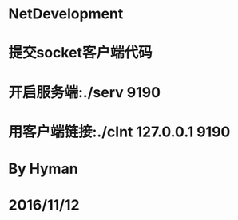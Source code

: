 # NetDevelopment
# 提交socket客户端代码
# 开启服务端:./serv 9190
# 用客户端链接:./clnt 127.0.0.1 9190
#               
#                By Hyman
#                2016/11/12
